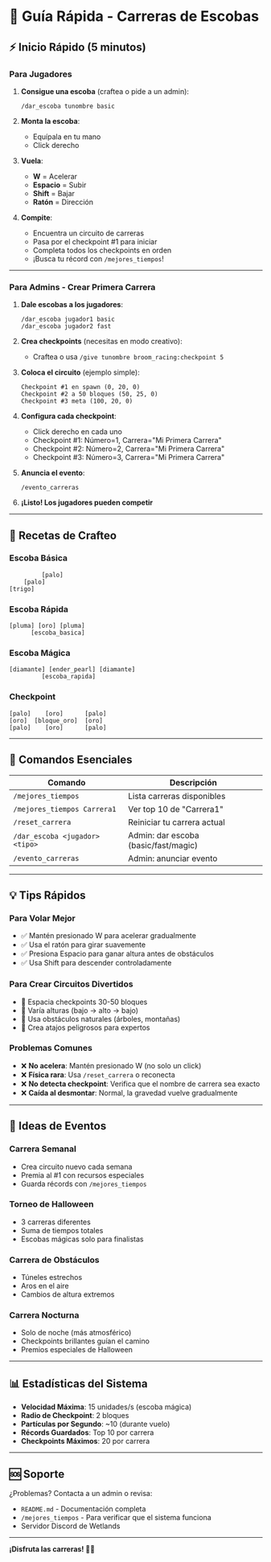# 🧹 Guía Rápida - Carreras de Escobas

## ⚡ Inicio Rápido (5 minutos)

### Para Jugadores

1. **Consigue una escoba** (craftea o pide a un admin):
   ```
   /dar_escoba tunombre basic
   ```

2. **Monta la escoba**:
   - Equípala en tu mano
   - Click derecho

3. **Vuela**:
   - **W** = Acelerar
   - **Espacio** = Subir
   - **Shift** = Bajar
   - **Ratón** = Dirección

4. **Compite**:
   - Encuentra un circuito de carreras
   - Pasa por el checkpoint #1 para iniciar
   - Completa todos los checkpoints en orden
   - ¡Busca tu récord con `/mejores_tiempos`!

---

### Para Admins - Crear Primera Carrera

1. **Dale escobas a los jugadores**:
   ```
   /dar_escoba jugador1 basic
   /dar_escoba jugador2 fast
   ```

2. **Crea checkpoints** (necesitas en modo creativo):
   - Craftea o usa `/give tunombre broom_racing:checkpoint 5`

3. **Coloca el circuito** (ejemplo simple):
   ```
   Checkpoint #1 en spawn (0, 20, 0)
   Checkpoint #2 a 50 bloques (50, 25, 0)
   Checkpoint #3 meta (100, 20, 0)
   ```

4. **Configura cada checkpoint**:
   - Click derecho en cada uno
   - Checkpoint #1: Número=1, Carrera="Mi Primera Carrera"
   - Checkpoint #2: Número=2, Carrera="Mi Primera Carrera"
   - Checkpoint #3: Número=3, Carrera="Mi Primera Carrera"

5. **Anuncia el evento**:
   ```
   /evento_carreras
   ```

6. **¡Listo! Los jugadores pueden competir**

---

## 🎯 Recetas de Crafteo

### Escoba Básica
```
         [palo]
    [palo]
[trigo]
```

### Escoba Rápida
```
[pluma] [oro] [pluma]
      [escoba_basica]
```

### Escoba Mágica
```
[diamante] [ender_pearl] [diamante]
         [escoba_rapida]
```

### Checkpoint
```
[palo]    [oro]      [palo]
[oro]  [bloque_oro]  [oro]
[palo]    [oro]      [palo]
```

---

## 🏁 Comandos Esenciales

| Comando | Descripción |
|---------|-------------|
| `/mejores_tiempos` | Lista carreras disponibles |
| `/mejores_tiempos Carrera1` | Ver top 10 de "Carrera1" |
| `/reset_carrera` | Reiniciar tu carrera actual |
| `/dar_escoba <jugador> <tipo>` | Admin: dar escoba (basic/fast/magic) |
| `/evento_carreras` | Admin: anunciar evento |

---

## 💡 Tips Rápidos

### Para Volar Mejor
- ✅ Mantén presionado W para acelerar gradualmente
- ✅ Usa el ratón para girar suavemente
- ✅ Presiona Espacio para ganar altura antes de obstáculos
- ✅ Usa Shift para descender controladamente

### Para Crear Circuitos Divertidos
- 🎯 Espacia checkpoints 30-50 bloques
- 🎯 Varía alturas (bajo → alto → bajo)
- 🎯 Usa obstáculos naturales (árboles, montañas)
- 🎯 Crea atajos peligrosos para expertos

### Problemas Comunes
- ❌ **No acelera**: Mantén presionado W (no solo un click)
- ❌ **Física rara**: Usa `/reset_carrera` o reconecta
- ❌ **No detecta checkpoint**: Verifica que el nombre de carrera sea exacto
- ❌ **Caída al desmontar**: Normal, la gravedad vuelve gradualmente

---

## 🎃 Ideas de Eventos

### Carrera Semanal
- Crea circuito nuevo cada semana
- Premia al #1 con recursos especiales
- Guarda récords con `/mejores_tiempos`

### Torneo de Halloween
- 3 carreras diferentes
- Suma de tiempos totales
- Escobas mágicas solo para finalistas

### Carrera de Obstáculos
- Túneles estrechos
- Aros en el aire
- Cambios de altura extremos

### Carrera Nocturna
- Solo de noche (más atmosférico)
- Checkpoints brillantes guían el camino
- Premios especiales de Halloween

---

## 📊 Estadísticas del Sistema

- **Velocidad Máxima**: 15 unidades/s (escoba mágica)
- **Radio de Checkpoint**: 2 bloques
- **Partículas por Segundo**: ~10 (durante vuelo)
- **Récords Guardados**: Top 10 por carrera
- **Checkpoints Máximos**: 20 por carrera

---

## 🆘 Soporte

¿Problemas? Contacta a un admin o revisa:
- `README.md` - Documentación completa
- `/mejores_tiempos` - Para verificar que el sistema funciona
- Servidor Discord de Wetlands

---

**¡Disfruta las carreras! 🧹✨**
